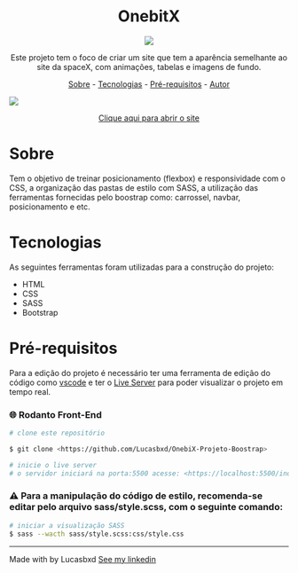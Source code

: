 <h1 style="text-align: center;" >OnebitX</h1>
<p style="text-align:center;" > <img src="https://camo.githubusercontent.com/5a90db9c6f4523a0dbd114272b6ca7f0ce263aa01bc2667e6b530fb9c08873dd/687474703a2f2f696d672e736869656c64732e696f2f7374617469632f76313f6c6162656c3d737461747573266d6573736167653d636f6e636c7569646f26636f6c6f723d475245454e267374796c653d666c6174"></p>

<p style="text-align:center">Este projeto tem o foco de criar um site que tem a aparência semelhante ao site da spaceX, com animações, tabelas e imagens de fundo.</p>

<p align="center">
  <a href="#sobre">Sobre</a> -
  <a href="#tecnologias">Tecnologias</a> -
  <a href="#pre-requisitos">Pré-requisitos</a> -
  <a href="#autor">Autor</a>
</p>

<img src="./github/Animacao.gif">

<p style="text-align:center;"><a taget="blank" href="http://onebitx-lucasbxd.netlify.app/index.html" >Clique aqui para abrir o site</a><p> 

<h1 id="sobre">Sobre</h1>
<p>Tem o objetivo de treinar posicionamento (flexbox) e responsividade com o CSS, a organização das pastas de estilo com SASS, a utilização das ferramentas fornecidas pelo boostrap como: carrossel, navbar, posicionamento e etc.</p>

<h1 id="tecnologias">Tecnologias</h1>
<p>As seguintes ferramentas foram utilizadas para a construção do projeto:</p>
<ul>
  <li>HTML</li>
  <li>CSS</li>
  <li>SASS</li>
  <li>Bootstrap</li>
</ul>

<h1 id="pre-requisitos">Pré-requisitos</h1>
<p>Para a edição do projeto é necessário ter uma ferramenta de edição do código como <a target="blank" href="https://code.visualstudio.com/">vscode</a> e ter o <a target="blank" href="https://marketplace.visualstudio.com/items?itemName=ritwickdey.LiveServer">Live Server</a> para poder visualizar o projeto em tempo real.</p>


### 🌐 Rodanto Front-End

```bash
# clone este repositório

$ git clone <https://github.com/Lucasbxd/OnebiX-Projeto-Boostrap>

# inicie o live server
# o servidor iniciará na porta:5500 acesse: <https://localhost:5500/index.html>
```

### ⚠️ Para a manipulação do código de estilo, recomenda-se editar pelo arquivo sass/style.scss, com o seguinte comando:

```bash
# iniciar a visualização SASS
$ sass --wacth sass/style.scss:css/style.css
```

<hr>
<p id="autor">Made with by Lucasbxd <a target="blank" href="https://www.linkedin.com/in/lucasbxd/">See my linkedin</a></p>
